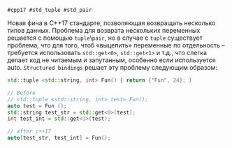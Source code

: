 	#cpp17 #std_tuple #std_pair
	
Новая фича в С++17 стандарте, позволяющая возвращать несколько типов данных. 
Проблема для возврата нескольких переменных решается с помощью `tuple`\\`pair`, но в случае с `tuple` существует проблема, что для того, чтоб «выцепить» переменные по отдельность – требуется использовать `std::get<0>`, `std::get<1>` и т.д., что слегка делает код не читаемым и запутанным, особенно если используется auto.
`Structured bindings` решает эту проблему следующим образом:
```c++
std::tuple <std::string, int> Fun() { return {"Fun", 24}; }

// Before
// std::tuple <std::string, int> test= Fun();
auto test = Fun ();
std::string test_str = std::get<0>(test);
int test_int = std::get<1>(test);

// after c++17
auto[test_str, test_int] = Fun();

```